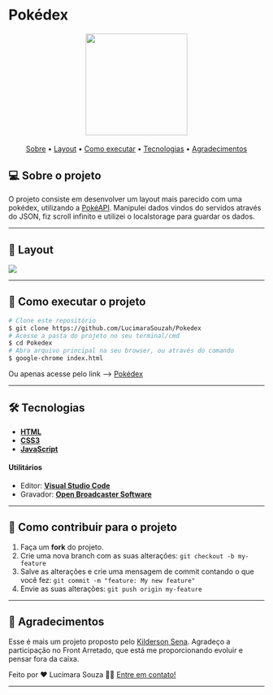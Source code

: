 # Pokédex
<h4 align="center">
	<img width="200" src="https://st10.cannypic.com/thumbs/38/381789_632_canny_pic.jpg">
</h4>

<p align="center">
 <a href="#-sobre-o-projeto">Sobre</a> •
 <a href="#-layout">Layout</a> • 
 <a href="#-como-executar-o-projeto">Como executar</a> • 
 <a href="#-tecnologias">Tecnologias</a> • 
 <a href="#-agradecimentos">Agradecimentos</a>
</p>


## 💻 Sobre o projeto

O projeto consiste em desenvolver um layout mais parecido com uma pokédex, utilizando a [PokéAPI](https://pokeapi.co). Manipulei dados vindos do servidos através do JSON, fiz scroll infinito e utilizei o localstorage para guardar os dados. 

---

## 🎨 Layout

<img src="src/images/video.gif"></i>

---

## 🚀 Como executar o projeto

```bash
# Clone este repositório
$ git clone https://github.com/LucimaraSouzah/Pokedex
# Acesse a pasta do projeto no seu terminal/cmd
$ cd Pokedex
# Abra arquivo principal na seu browser, ou através do comando
$ google-chrome index.html
```

Ou apenas acesse pelo link --> [Pokédex](https://lucimarasouzah.github.io/Pokedex/)

---

## 🛠 Tecnologias

- **[HTML](https://developer.mozilla.org/en-US/docs/Learn/Getting_started_with_the_web/HTML_basics)**
- **[CSS3](https://developer.mozilla.org/en-US/docs/Web/CSS)**
- **[JavaScript](https://developer.mozilla.org/en-US/docs/Web/JavaScript/Guide)**



#### **Utilitários**

- Editor:  **[Visual Studio Code](https://code.visualstudio.com/)**
- Gravador: **[Open Broadcaster Software](https://obsproject.com/pt-br)**

---

## 💪 Como contribuir para o projeto

1. Faça um **fork** do projeto.
2. Crie uma nova branch com as suas alterações: `git checkout -b my-feature`
3. Salve as alterações e crie uma mensagem de commit contando o que você fez: `git commit -m "feature: My new feature"`
4. Envie as suas alterações: `git push origin my-feature`

---

## 📝 Agradecimentos

Esse é mais um projeto proposto pelo [Kilderson Sena](https://www.linkedin.com/in/dersonsena/). Agradeço a participação no Front Arretado, que está me proporcionando evoluir e pensar fora da caixa.

Feito por ❤️ Lucimara Souza 👋🏽 [Entre em contato!](https://www.linkedin.com/in/lucimara-souza-1098b9181/)

---
